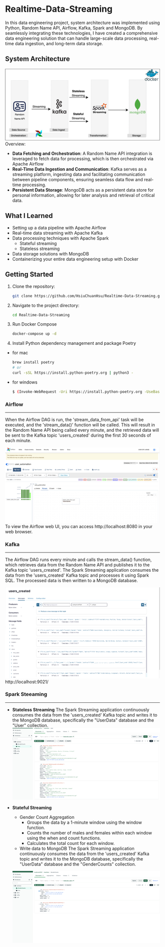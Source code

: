 # Realtime-Data-Streaming
In this data engineering project, system architecture was implemented using Python, Random Name API, Airflow, Kafka, Spark and MongoDB. By seamlessly integrating these technologies, I have created a comprehensive data engineering solution that can handle large-scale data processing, real-time data ingestion, and long-term data storage.

## System Architecture
![](./images/Realtime-Data-Streaming.png)
Overview:
- **Data Fetching and Orchestration**: 
    A Random Name API integration is leveraged to fetch data for processing, which is then orchestrated via Apache Airflow
- **Real-Time Data Ingestion and Communication**: 
    Kafka serves as a streaming platform, ingesting data and facilitating communication between pipeline components, ensuring seamless data flow and real-time processing.
- **Persistent Data Storage**: 
    MongoDB acts as a persistent data store for personal information, allowing for later analysis and retrieval of critical data.

## What I Learned
- Setting up a data pipeline with Apache Airflow
- Real-time data streaming with Apache Kafka
- Data processing techniques with Apache Spark
    - Stateful streaming
    - Stateless streaming
- Data storage solutions with MongoDB
- Containerizing your entire data engineering setup with Docker

## Getting Started
1. Clone the repository:
    ```bash
    git clone https://github.com/HsiuChuanHsu/Realtime-Data-Streaming.git
    ```
2. Navigate to the project directory:
    ```bash
    cd Realtime-Data-Streaming
    ```
3. Run Docker Compose
    ```bash
    docker-compose up -d
    ```
4. Install Python dependency management and package Poetry
- for mac
    ```bash
    brew install poetry
    # or 
    curl -sSL https://install.python-poetry.org | python3 -
    ```

- for windows
    ```bash
    $ (Invoke-WebRequest -Uri https://install.python-poetry.org -UseBasicParsing).Content | py -
    ```

### Airflow
---
When the Airflow DAG is run, the 'stream_data_from_api' task will be executed, and the 'stream_data()' function will be called. This will result in the Random Name API being called every minute, and the retrieved data will be sent to the Kafka topic 'users_created' during the first 30 seconds of each minute.

![](./images/API_Airflow.png)
To view the Airflow web UI, you can access http://localhost:8080 in your web browser.

### Kafka
---
The Airflow DAG runs every minute and calls the stream_data() function, which retrieves data from the Random Name API and publishes it to the Kafka topic 'users_created'.
The Spark Streaming application consumes the data from the 'users_created' Kafka topic and processes it using Spark SQL. The processed data is then written to a MongoDB database.

![](./images/API_Kafka_Data.png)
http://localhost:9021/


### Spark Steeaming
---
- **Stateless Streaming**
    The Spark Streaming application continuously consumes the data from the 'users_created' Kafka topic and writes it to the MongoDB database, specifically the "UserData" database and the "User" collection.
    ![](./images/API_Stateless_MDB.png)

- **Stateful Streaming**
    - Gender Count Aggregation
        - Groups the data by a 1-minute window using the window function.
        - Counts the number of males and females within each window using the when and count functions.
        - Calculates the total count for each window.
    - Write data to MongoDB
        The Spark Streaming application continuously consumes the data from the 'users_created' Kafka topic and writes it to the MongoDB database, specifically the "UserData" database and the "GenderCounts" collection.

    ![](./images/API_Statefull_MDB.png)

